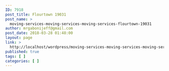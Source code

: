 ```yaml
---
ID: 7918
post_title: Flourtown 19031
post_name: >
  moving-services-moving-services-moving-services-flourtown-19031
author: mrgabonijeff@gmail.com
post_date: 2018-03-28 01:48:00
layout: page
link: >
  http://localhost/wordpress/moving-services-moving-services-moving-services-flourtown-19031/
published: true
tags: [ ]
categories: [ ]
---
```

